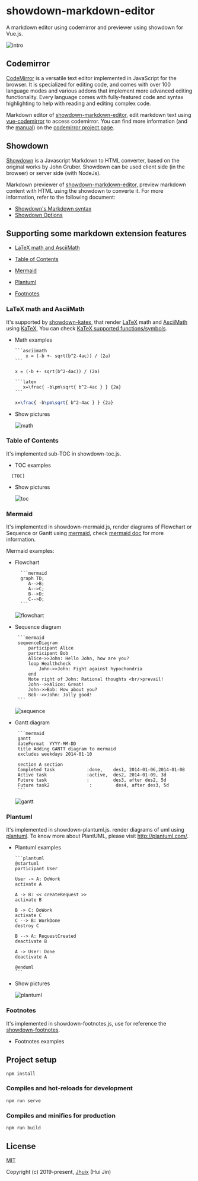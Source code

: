 # showdown-markdown-editor

A markdown editor using codemirror and previewer using showdown for Vue.js.

![intro](https://raw.githubusercontent.com/jhuix/showdown-markdown-editor/master/docs/preview-intro.png)

## Codemirror

[CodeMirror](https://github.com/codemirror/CodeMirror) is a versatile text editor implemented in JavaScript for the browser. It is specialized for editing code, and comes with over 100 language modes and various addons that implement more advanced editing functionality. Every language comes with fully-featured code and syntax highlighting to help with reading and editing complex code.

Markdown editor of [showdown-markdown-editor](https://github.com/jhuix/showdown-markdown-editor), edit markdown text using [vue-codemirror](https://github.com/surmon-china/vue-codemirror) to access codemirror. You can find more information (and the [manual](https://codemirror.net/doc/manual.html)) on the [codemirror project page](https://codemirror.net/).

## Showdown

[Showdown](https://github.com/showdownjs/showdown) is a Javascript Markdown to HTML converter, based on the original works by John Gruber. Showdown can be used client side (in the browser) or server side (with NodeJs).

Markdown previewer of [showdown-markdown-editor](https://github.com/jhuix/showdown-markdown-editor), preview markdown content with HTML using the showdown to converte it. For more information, refer to the following document:

- [Showdown's Markdown syntax](https://github.com/showdownjs/showdown/wiki/Showdown's-Markdown-syntax)
- [Showdown Options](https://github.com/showdownjs/showdown/wiki/Showdown-options)

## Supporting some markdown extension features

- [LaTeX math and AsciiMath](#LaTeX-math-and-AsciiMath)

- [Table of Contents](#Table-of-Contents)

- [Mermaid](#Mermaid)

- [Plantuml](#Plantuml)

- [Footnotes](#Footnotes)

### LaTeX math and AsciiMath

It's supported by [showdown-katex](https://github.com/obedm503/showdown-katex.git), that render [LaTeX](https://www.latex-project.org/) math and [AsciiMath](http://asciimath.org/) using [KaTeX](https://github.com/Khan/KaTeX), You can check [KaTeX supported functions/symbols](https://khan.github.io/KaTeX/function-support.html).

- Math examples

      ```asciimath
          x = (-b +- sqrt(b^2-4ac)) / (2a)
      ```

  ```asciimath
  x = (-b +- sqrt(b^2-4ac)) / (2a)
  ```

      ```latex
         x=\frac{ -b\pm\sqrt{ b^2-4ac } } {2a}
      ```

  ```latex
  x=\frac{ -b\pm\sqrt{ b^2-4ac } } {2a}
  ```

- Show pictures

  ![math](https://raw.githubusercontent.com/jhuix/showdown-markdown-editor/master/docs/preview-math.png)

### Table of Contents

It's implemented sub-TOC in showdown-toc.js.

- TOC examples

```
  [TOC]
```

- Show pictures

  ![toc](https://raw.githubusercontent.com/jhuix/showdown-markdown-editor/master/docs/preview-toc.png)

### Mermaid

It's implemented in showdown-mermaid.js, render diagrams of Flowchart or Sequence or Gantt using [mermaid](https://github.com/knsv/mermaid), check [mermaid doc](https://mermaidjs.github.io) for more information.

Mermaid examples:

- Flowchart

        ```mermaid
        graph TD;
           A-->B;
           A-->C;
           B-->D;
           C-->D;
        ```

  ![flowchart](https://raw.githubusercontent.com/jhuix/showdown-markdown-editor/master/docs/preview-flowchart.png)

- Sequence diagram

       ```mermaid
       sequenceDiagram
           participant Alice
           participant Bob
           Alice->>John: Hello John, how are you?
           loop Healthcheck
               John->>John: Fight against hypochondria
           end
           Note right of John: Rational thoughts <br/>prevail!
           John-->>Alice: Great!
           John->>Bob: How about you?
           Bob-->>John: Jolly good!
       ```

  ![sequence](https://raw.githubusercontent.com/jhuix/showdown-markdown-editor/master/docs/preview-sequence.png)

- Gantt diagram

       ```mermaid
       gantt
       dateFormat  YYYY-MM-DD
       title Adding GANTT diagram to mermaid
       excludes weekdays 2014-01-10

       section A section
       Completed task            :done,    des1, 2014-01-06,2014-01-08
       Active task               :active,  des2, 2014-01-09, 3d
       Future task               :         des3, after des2, 5d
       Future task2               :         des4, after des3, 5d
       ```

  ![gantt](https://raw.githubusercontent.com/jhuix/showdown-markdown-editor/master/docs/preview-gantt.png)

### Plantuml

It's implemented in showdown-plantuml.js. render diagrams of uml using [plantuml](http://plantuml.com). To know more about PlantUML, please visit http://plantuml.com/.

- Plantuml examples

      ```plantuml
      @startuml
      participant User

      User -> A: DoWork
      activate A

      A -> B: << createRequest >>
      activate B

      B -> C: DoWork
      activate C
      C --> B: WorkDone
      destroy C

      B --> A: RequestCreated
      deactivate B

      A -> User: Done
      deactivate A

      @enduml
      ```

- Show pictures

  ![plantuml](https://raw.githubusercontent.com/jhuix/showdown-markdown-editor/master/docs/preview-plantuml.png)

### Footnotes

It's implemented in showdown-footnotes.js, use for reference the [showdown-footnotes](https://github.com/Kriegslustig/showdown-footnotes).

- Footnotes examples

  [^1]: The explanation.

## Project setup

```
npm install
```

### Compiles and hot-reloads for development

```
npm run serve
```

### Compiles and minifies for production

```
npm run build
```

## License

[MIT](http://opensource.org/licenses/MIT)

Copyright (c) 2019-present, [Jhuix](mailto:jhuix0117@gmail.com) (Hui Jin)
